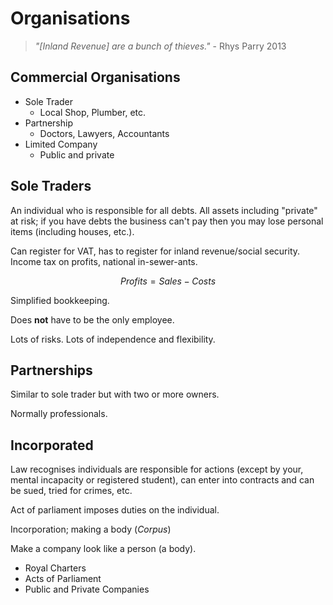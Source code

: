 Organisations
=============

> *"[Inland Revenue] are a bunch of thieves."* - Rhys Parry 2013


Commercial Organisations
------------------------


* Sole Trader
    * Local Shop, Plumber, etc.
* Partnership
    * Doctors, Lawyers, Accountants
* Limited Company
    * Public and private


Sole Traders
------------

An individual who is responsible for all debts. All assets including "private" at risk; if you have debts the business can't pay then you may lose personal items (including houses, etc.).

Can register for VAT, has to register for inland revenue/social security. Income tax on profits, national in-sewer-ants.

$$Profits = Sales - Costs$$

Simplified bookkeeping.

Does **not** have to be the only employee.

Lots of risks. Lots of independence and flexibility.


Partnerships
------------

Similar to sole trader but with two or more owners.

Normally professionals.


Incorporated
------------

Law recognises individuals are responsible for actions (except by your, mental incapacity or registered student), can enter into contracts and can be sued, tried for crimes, etc.

Act of parliament imposes duties on the individual.

Incorporation; making a body (*Corpus*)

Make a company look like a person (a body).

* Royal Charters
* Acts of Parliament
* Public and Private Companies
